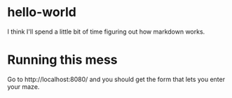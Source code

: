 # hello-world
I think I'll spend a little bit of time figuring out how markdown works.
# Running this mess
Go to http://localhost:8080/ and you should get the form that lets you enter your maze.

